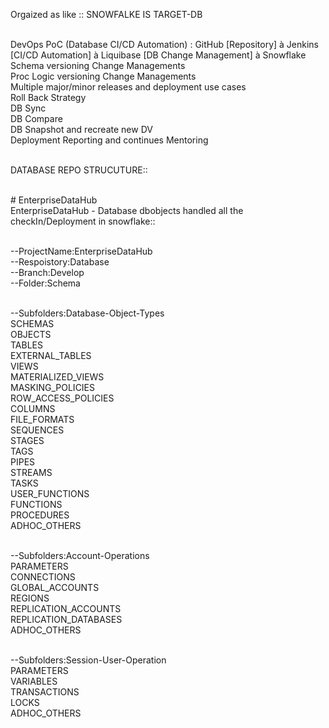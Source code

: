 Orgaized as like :: SNOWFALKE IS TARGET-DB

</br> DevOps PoC (Database CI/CD Automation) :  GitHub [Repository] à Jenkins [CI/CD Automation] à Liquibase [DB Change Management] à Snowflake
</br> Schema versioning Change Managements
</br> Proc Logic versioning Change Managements
</br> Multiple major/minor releases and deployment use cases
</br> Roll Back Strategy
</br> DB Sync
</br> DB Compare
</br> DB Snapshot and recreate new DV
</br> Deployment Reporting and continues Mentoring


</br> DATABASE REPO STRUCUTURE::

</br> # EnterpriseDataHub
</br> EnterpriseDataHub - Database dbobjects handled all the checkIn/Deployment in snowflake::

</br> --ProjectName:EnterpriseDataHub
</br> --Respoistory:Database
</br> --Branch:Develop
</br> --Folder:Schema

<br>--Subfolders:Database-Object-Types
</br>	SCHEMAS
</br> OBJECTS
</br>	TABLES
</br>	EXTERNAL_TABLES
</br>	VIEWS
</br>	MATERIALIZED_VIEWS
</br>	MASKING_POLICIES
</br>	ROW_ACCESS_POLICIES
</br>	COLUMNS
</br>	FILE_FORMATS
</br>	SEQUENCES
</br>	STAGES
</br>	TAGS
</br>	PIPES
</br>	STREAMS
</br>	TASKS
</br>	USER_FUNCTIONS
</br>	FUNCTIONS
</br>	PROCEDURES
</br>	ADHOC_OTHERS

</br>	--Subfolders:Account-Operations
</br>	PARAMETERS
</br>	CONNECTIONS
</br>	GLOBAL_ACCOUNTS
</br>	REGIONS
</br>	REPLICATION_ACCOUNTS
</br>	REPLICATION_DATABASES
</br>	ADHOC_OTHERS
	
</br>	--Subfolders:Session-User-Operation
</br>	PARAMETERS
</br>	VARIABLES
</br>	TRANSACTIONS
</br>	LOCKS
</br>	ADHOC_OTHERS
